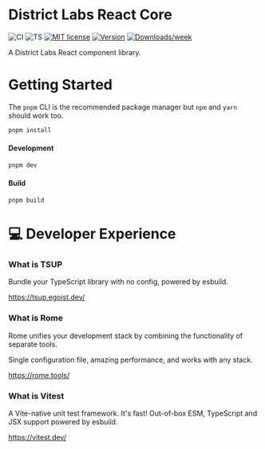 # District Labs React Core

![CI](https://github.com/district-labs/react-core/actions/workflows/main.yml/badge.svg)
![TS](https://badgen.net/badge/-/TypeScript?icon=typescript&label&labelColor=blue&color=555555)
[![MIT license](https://img.shields.io/badge/License-MIT-blue.svg)](http://perso.crans.org/besson/LICENSE.html)
[![Version](https://img.shields.io/npm/v/@district-labs/react-core.svg)](https://npmjs.org/package/@district-labs/react-core)
[![Downloads/week](https://img.shields.io/npm/dw/@district-labs/react-core.svg)](https://npmjs.org/package/@district-labs/react-core)

A District Labs React component library.

# Getting Started

The `pnpm` CLI is the recommended package manager but `npm` and `yarn` should work too.

```bash
pnpm install
```

#### Development

```bash
pnpm dev
```

#### Build

```bash
pnpm build
```

# 💻 Developer Experience

### What is TSUP

Bundle your TypeScript library with no config, powered by esbuild.

https://tsup.egoist.dev/

### What is Rome

Rome unifies your development stack by combining the functionality of separate tools.

Single configuration file, amazing performance, and works with any stack.

https://rome.tools/

### What is Vitest

A Vite-native unit test framework. It's fast! Out-of-box ESM, TypeScript and JSX support powered by esbuild.

https://vitest.dev/
